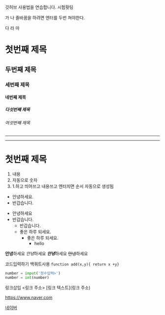 깃허브 사용법을 연습합니다. 시험홧팅

가
나
줄바꿈을 하려면 엔터를 두번 쳐야한다.

다
라
마

# 첫번째 제목
## 두번째 제목
### 세번째 제목
#### 네번째 제목
##### 다섯번째 제목
###### 여섯번째 제목
---
***

# 첫번째 제목
1. 내용
2. 자동으로 숫자
3. 1.하고 띄어쓰고 내용쓰고 엔터치면 순서 자동으로 생성됨

- 안녕하세요.
- 반갑습니다.

+ 안녕하세요
+ 반갑습니다.
  + 반갑습니다.
  - 좋은 하루 되세요.
    - 좋은 하루 되세요.
      - hello

**안녕**하세요
*안녕*하세요
***안녕***하세요
~~안녕~~하세요

코드입력하기 백쿼트사용
`function add(x,y){ return x +y}`
```python
number = input('정수입력>')
number = int(number)
```

링크삽입
<링크 주소>
[링크 텍스트](링크 주소)

<https://www.naver.com>

[네이버](https://www.naver.com)



